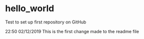 # hello_world
Test to set up first repository on GitHub

22:50 02/12/2019
This is the first change made to the readme file
